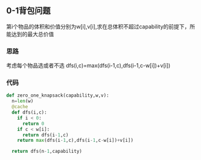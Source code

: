 ## 0-1背包问题
第i个物品的体积和价值分别为w[i],v[i],求在总体积不超过capability的前提下，所能达到的最大总价值

### 思路
考虑每个物品选或者不选
dfs(i,c)=max(dfs(i-1,c),dfs(i-1,c-w[i])+v[i])

### 代码
```py
def zero_one_knapsack(capability,w,v):
  n=len(w)
  @cache
  def dfs(i,c):
    if i < 0:
      return 0
    if c < w[i]:
      return dfs(i-1,c)
    return max(dfs(i-1,c),dfs(i-1,c-w[i])+v[i])

  return dfs(n-1,capability)
```
